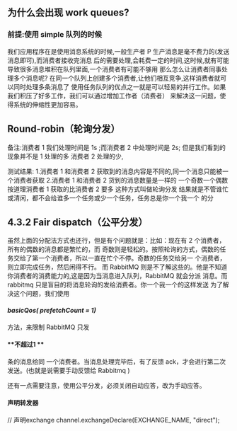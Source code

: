 ## 为什么会出现 work queues?
### 前提:使用 simple 队列的时候
我们应用程序在是使用消息系统的时候,一般生产者 P 生产消息是毫不费力的(发送消息即可),而消费者接收完消息
后的需要处理,会耗费一定的时间,这时候,就有可能导致很多消息堆积在队列里面,一个消费者有可能不够用
那么怎么让消费者同事处理多个消息呢?
在同一个队列上创建多个消费者,让他们相互竞争,这样消费者就可以同时处理多条消息了
使用任务队列的优点之一就是可以轻易的并行工作。如果我们积压了好多工作，我们可以通过增加工作者（消费者）
来解决这一问题，使得系统的伸缩性更加容易。

## **Round-robin（轮询分发）**

备注:消费者 1 我们处理时间是 1s ;而消费者 2 中处理时间是 2s;
但是我们看到的现象并不是 1 处理的多 消费者 2 处理的少,


测试结果:
1.消费者 1 和消费者 2 获取到的消息内容是不同的,同一个消息只能被一个消费者获取
2.消费者 1 和消费者 2 货到的消息数量是一样的 一个奇数一个偶数
按道理消费者 1 获取的比消费者 2 要多
这种方式叫做轮询分发 结果就是不管谁忙或清闲，都不会给谁多一个任务或少一个任务，任务总是你一个我一个
的分

## **4.3.2 Fair dispatch（公平分发）**
虽然上面的分配法方式也还行，但是有个问题就是：比如：现在有 2 个消费者，所有的偶数的消息都是繁忙的，而
奇数则是轻松的。按照轮询的方式，偶数的任务交给了第一个消费者，所以一直在忙个不停。奇数的任务交给另一
个消费者，则立即完成任务，然后闲得不行。
而 RabbitMQ 则是不了解这些的。他是不知道你消费者的消费能力的,这是因为当消息进入队列，RabbitMQ 就会分派
消息。而 rabbitmq 只是盲目的将消息轮询的发给消费者。你一个我一个的这样发送
为了解决这个问题，我们使用
 #### _**basicQos( prefetchCount = 1)**_ 
 方法，来限制 RabbitMQ 只发
  #### **不超过1 ** 
  条的消息给同
一个消费者。当消息处理完毕后，有了反馈 ack，才会进行第二次发送。(也就是说需要手动反馈给 Rabbitmq )

还有一点需要注意，使用公平分发，必须关闭自动应答，改为手动应答。


#### 声明转发器
// 声明exchange
 channel.exchangeDeclare(EXCHANGE_NAME, "direct");
 
 